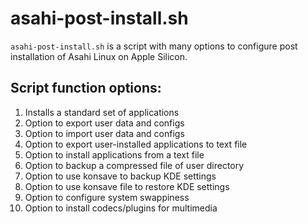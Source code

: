 # asahi-post-install.sh

`asahi-post-install.sh` is a script with many options to configure post installation of Asahi Linux on Apple Silicon.

## Script function options:

1. Installs a standard set of applications
2. Option to export user data and configs
3. Option to import user data and configs
4. Option to export user-installed applications to text file
5. Option to install applications from a text file
6. Option to backup a compressed file of user directory
7. Option to use konsave to backup KDE settings
8. Option to use konsave file to restore KDE settings
9. Option to configure system swappiness
10. Option to install codecs/plugins for multimedia
